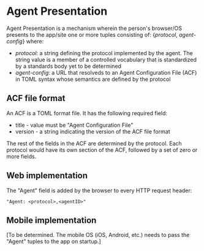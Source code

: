 # Agent Presentation

Agent Presentation is a mechanism wherein the person's browser/OS presents to the app/site one or more tuples consisting of: {*protocol*, *agent-config*} where:
- *protocol*: a string defining the protocol implemented by the agent. The string value is a member of a controlled vocabulary that is standardized by a standards body yet to be determined
- *agent-config*: a URL that resolveds to an Agent Configuration File (ACF) in TOML syntax whose semantics are defined by the protocol

## ACF file format

An ACF is a TOML format file. It has the following required field:
- title - value must be 
"Agent Configuration File"
- version - a string indicating the version of the ACF file format

The rest of the fields in the ACF are determined by the protocol. Each protocol would have its own section of the ACF, followed by a set of zero or more fields.

## Web implementation

The "Agent" field is added by the browser to every HTTP request header:

    "Agent: <protocol>,<agentID>"

## Mobile implementation

[To be determined. The mobile OS (iOS, Android, etc.) needs to pass the "Agent" tuples to the app on startup.]